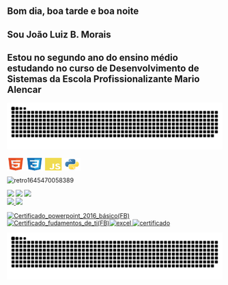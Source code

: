 <div> 
 
  ## Bom dia, boa tarde e boa noite
  ## Sou João Luiz B. Morais ##
 ## Estou no segundo ano do ensino médio estudando no curso de Desenvolvimento de Sistemas da Escola Profissionalizante Mario Alencar
 
  <picture>
  <source
    media="(prefers-color-scheme: dark)"
    srcset="https://raw.githubusercontent.com/platane/snk/output/github-contribution-grid-snake-dark.svg"
  />
  <source
    media="(prefers-color-scheme: light)"
    srcset="https://raw.githubusercontent.com/platane/snk/output/github-contribution-grid-snake.svg"
  />
  <img
    alt="github contribution grid snake animation"
    src="https://raw.githubusercontent.com/platane/snk/output/github-contribution-grid-snake.svg"
  />
</picture>
<div style="display: inline_block"><br>
  <img align="center" alt="HTML" height="30" width="40" src="https://raw.githubusercontent.com/devicons/devicon/master/icons/html5/html5-original.svg">
  <img align="center" alt="CSS" height="30" width="40" src="https://raw.githubusercontent.com/devicons/devicon/master/icons/css3/css3-original.svg">
 <img align="center" alt="Js" height="30" width="40" src="https://raw.githubusercontent.com/devicons/devicon/master/icons/javascript/javascript-plain.svg">
 <img align="center" alt="Rafa-Python" height="30" width="40" src="https://raw.githubusercontent.com/devicons/devicon/master/icons/python/python-original.svg">
 </div>

   ![retro1645470058389](https://user-images.githubusercontent.com/127153172/229323061-5070bad6-a84a-4882-a1d8-64a6fc8c44e5.gif)
</div>
  <a href="https://www.instagram.com/joao_luiz_ou_algo_assim/" target="_blank"><img src="https://img.shields.io/badge/-Instagram-%23E4405F?style=for-the-badge&logo=instagram&logoColor=white" target="_blank"></a>
  <a href = "mailto:joaoluizborgesmorais@gmail.com"><img src="https://img.shields.io/badge/-Gmail-%23333?style=for-the-badge&logo=gmail&logoColor=white" target="_blank"></a>
  <a href="https://www.linkedin.com/in/joão-luiz-borges-morais-242751268/" target="_blank"><img src="https://img.shields.io/badge/-LinkedIn-%230077B5?style=for-the-badge&logo=linkedin&logoColor=white" target="_blank"></a> 
<div>
   <a href="https://github.com/JLpensador">
   <img height="180em" src="https://github-readme-stats.vercel.app/api?username=JLpensador&show_icons=true&theme=synthwave&include_all_commits=true&count_private=true"/>
   <img height="180em" src="https://github-readme-stats.vercel.app/api/top-langs/?username=JLpensador&layout=compact&langs_count=6&theme=merko"/>
</div>
<div>

 ![Certificado_powerpoint_2016_básico(FB)](https://github.com/JLpensador/JLpensador/assets/127153172/f063af30-9e39-4fd1-b6f5-8803fcf5f77a)
![Certificado_fudamentos_de_ti(FB)](https://github.com/JLpensador/JLpensador/assets/127153172/23f9e1c0-ea00-4075-8c21-22a8c2478d7b)![excel](https://github.com/JLpensador/JLpensador/assets/127153172/04abc6e3-a71b-4ba9-98b0-1f829bdbb2ff)
![certificado](https://github.com/JLpensador/JLpensador/assets/127153172/3a7c4d3c-09e5-4d76-9413-5e4a193d37ab)
</div>
<picture>
  <source
    media="(prefers-color-scheme: dark)"
    srcset="https://raw.githubusercontent.com/platane/snk/output/github-contribution-grid-snake-dark.svg"
  />
  <source
    media="(prefers-color-scheme: light)"
    srcset="https://raw.githubusercontent.com/platane/snk/output/github-contribution-grid-snake.svg"
  />
  <img
    alt="github contribution grid snake animation"
    src="https://raw.githubusercontent.com/platane/snk/output/github-contribution-grid-snake.svg"
  />
</picture>
